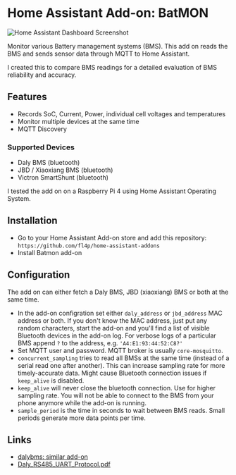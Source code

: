 # Home Assistant Add-on: BatMON

![Home Assistant Dashboard Screenshot](https://repository-images.githubusercontent.com/445289350/03f3d531-37cf-48be-84c8-e6c75270fc87)

Monitor various Battery management systems (BMS). This add on reads the BMS and sends sensor data through MQTT to Home
Assistant.

I created this to compare BMS readings for a detailed evaluation of BMS reliability and accuracy.

## Features

* Records SoC, Current, Power, individual cell voltages and temperatures
* Monitor multiple devices at the same time
* MQTT Discovery

### Supported Devices

* Daly BMS (bluetooth)
* JBD / Xiaoxiang BMS (bluetooth)
* Victron SmartShunt (bluetooth)

I tested the add on on a Raspberry Pi 4 using Home Assistant Operating System.

## Installation

* Go to your Home Assistant Add-on store and add this repository: `https://github.com/fl4p/home-assistant-addons`
* Install Batmon add-on
  

## Configuration
The add on can either fetch a Daly BMS, JBD (xiaoxiang) BMS or both at the same time.

* In the add-on configration set either `daly_address` or `jbd_address` MAC address or both. If you don't know the MAC
  address, just put any random characters, start the add-on and you'll find a list of visible Bluetooth devices in the
  add-on log. For verbose logs of a particular BMS append `?` to the address, e.g.  `'A4:E1:93:44:52:C8?'`
* Set MQTT user and password. MQTT broker is usually `core-mosquitto`.
* `concurrent_sampling` tries to read all BMSs at the same time (instead of a serial read one after another). This can increase sampling rate for more timely-accurate data. Might cause Bluetooth connection issues if `keep_alive` is disabled.
* `keep_alive` will never close the bluetooth connection. Use for higher sampling rate. You will not be able to connect to the BMS from your phone anymore while the add-on is running.
* `sample_period` is the time in seconds to wait between BMS reads. Small periods generate more data points per time.
## Links

* [dalybms: similar add-on](https://github.com/MindFreeze/dalybms)
* [Daly_RS485_UART_Protocol.pdf](https://github.com/jblance/mpp-solar/blob/master/docs/protocols/DALY-Daly_RS485_UART_Protocol.pdf)
